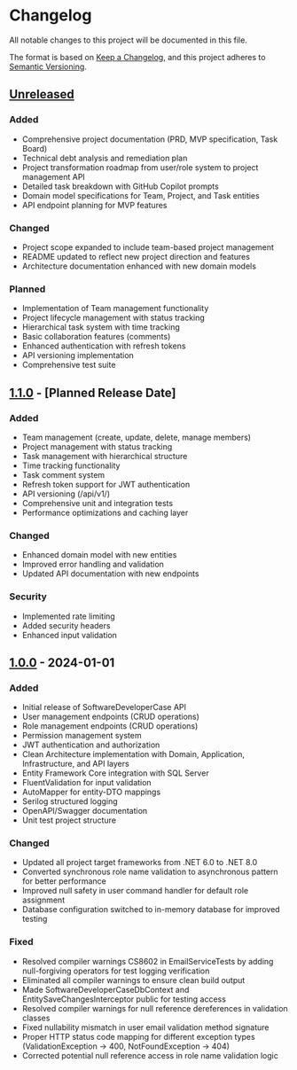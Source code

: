 # Changelog

All notable changes to this project will be documented in this file.

The format is based on [Keep a Changelog](https://keepachangelog.com/en/1.1.0/),
and this project adheres to [Semantic Versioning](https://semver.org/spec/v2.0.0.html).

## [Unreleased]

### Added
- Comprehensive project documentation (PRD, MVP specification, Task Board)
- Technical debt analysis and remediation plan
- Project transformation roadmap from user/role system to project management API
- Detailed task breakdown with GitHub Copilot prompts
- Domain model specifications for Team, Project, and Task entities
- API endpoint planning for MVP features

### Changed
- Project scope expanded to include team-based project management
- README updated to reflect new project direction and features
- Architecture documentation enhanced with new domain models

### Planned
- Implementation of Team management functionality
- Project lifecycle management with status tracking
- Hierarchical task system with time tracking
- Basic collaboration features (comments)
- Enhanced authentication with refresh tokens
- API versioning implementation
- Comprehensive test suite

## [1.1.0] - [Planned Release Date]

### Added
- Team management (create, update, delete, manage members)
- Project management with status tracking
- Task management with hierarchical structure
- Time tracking functionality
- Task comment system
- Refresh token support for JWT authentication
- API versioning (/api/v1/)
- Comprehensive unit and integration tests
- Performance optimizations and caching layer

### Changed
- Enhanced domain model with new entities
- Improved error handling and validation
- Updated API documentation with new endpoints

### Security
- Implemented rate limiting
- Added security headers
- Enhanced input validation

## [1.0.0] - 2024-01-01

### Added
- Initial release of SoftwareDeveloperCase API
- User management endpoints (CRUD operations)
- Role management endpoints (CRUD operations)
- Permission management system
- JWT authentication and authorization
- Clean Architecture implementation with Domain, Application, Infrastructure, and API layers
- Entity Framework Core integration with SQL Server
- FluentValidation for input validation
- AutoMapper for entity-DTO mappings
- Serilog structured logging
- OpenAPI/Swagger documentation
- Unit test project structure

### Changed
- Updated all project target frameworks from .NET 6.0 to .NET 8.0
- Converted synchronous role name validation to asynchronous pattern for better performance
- Improved null safety in user command handler for default role assignment
- Database configuration switched to in-memory database for improved testing

### Fixed
- Resolved compiler warnings CS8602 in EmailServiceTests by adding null-forgiving operators for test logging verification
- Eliminated all compiler warnings to ensure clean build output
- Made SoftwareDeveloperCaseDbContext and EntitySaveChangesInterceptor public for testing access
- Resolved compiler warnings for null reference dereferences in validation classes
- Fixed nullability mismatch in user email validation method signature
- Proper HTTP status code mapping for different exception types (ValidationException → 400, NotFoundException → 404)
- Corrected potential null reference access in role name validation logic

[Unreleased]: https://github.com/yourusername/SoftwareDeveloperCase/compare/v1.0.0...HEAD
[1.1.0]: https://github.com/yourusername/SoftwareDeveloperCase/compare/v1.0.0...v1.1.0
[1.0.0]: https://github.com/yourusername/SoftwareDeveloperCase/releases/tag/v1.0.0
